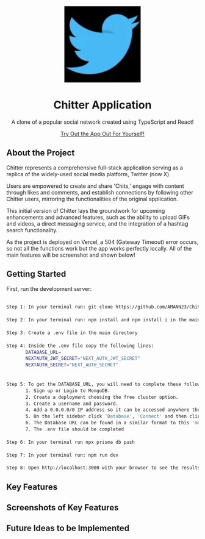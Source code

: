 <div align="center">
  <a href="https://github.com/AMANN23/Chitter-App">
   <img src="public/ChitterLogo.png" width="200" height="200">
  </a>

  <h1 align="center">Chitter Application</h1>
  <p>A clone of a popular social network created using TypeScript and React!</p>
  <p align="center">
  <a href="https://chitter-application.vercel.app/">Try Out the App Out For Yourself!</a>
  </p>
</div>

## About the Project

Chitter represents a comprehensive full-stack application serving as a replica of the widely-used social media platform, Twitter (now X).

Users are empowered to create and share 'Chits,' engage with content through likes and comments, and establish connections by following other Chitter users, mirroring the functionalities of the original application.

This initial version of Chitter lays the groundwork for upcoming enhancements and advanced features, such as the ability to upload GIFs and videos, a direct messaging service, and the integration of a hashtag search functionality.

As the project is deployed on Vercel, a 504 (Gateway Timeout) error occurs, so not all the functions work but the app works perfectly locally. All of the main features will be screenshot and shown below!

## Getting Started

First, run the development server:

```bash

Step 1: In your terminal run: git clone https://github.com/AMANN23/Chitter-App.git

Step 2: In your terminal run: npm install and npm install i in the main directory

Step 3: Create a .env file in the main directory

Step 4: Inside the .env file copy the following lines:
       DATABASE_URL=
       NEXTAUTH_JWT_SECRET="NEXT_AUTH_JWT_SECRET"
       NEXTAUTH_SECRET="NEXT_AUTH_SECRET"


Step 5: To get the DATABASE_URL, you will need to complete these following sub-steps:
       1. Sign up or Login to MongoDB.
       2. Create a deployment choosing the free cluster option.
       3. Create a username and password.
       4. Add a 0.0.0.0/0 IP address so it can be accessed anywhere then click finish and close.
       5. On the left sidebar click 'Database', 'Connect' and then click 'MongoDB for VS Code'
       6. The Database URL can be found in a similar format to this 'mongodb+srv://username:<password>@cluster0.*******.mongodb.net/test'
       7. The .env file should be completed

Step 6: In your terminal run npx prisma db push

Step 7: In your terminal run: npm run dev

Step 8: Open http://localhost:3000 with your browser to see the results.

```

## Key Features

## Screenshots of Key Features

## Future Ideas to be Implemented
